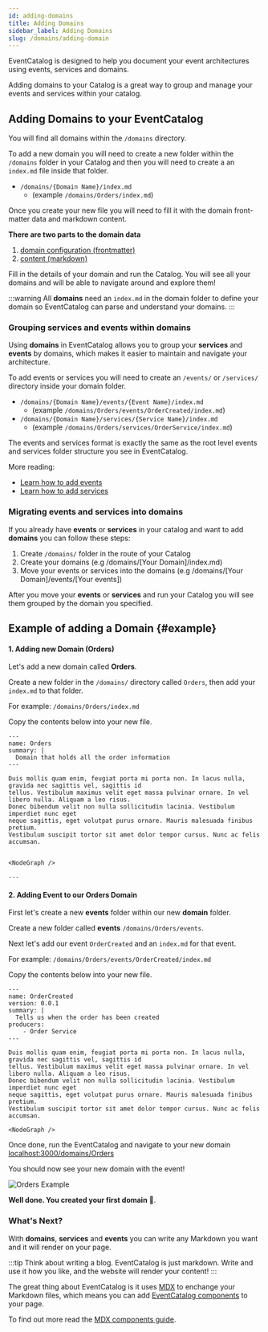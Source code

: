 ```yaml
---
id: adding-domains
title: Adding Domains
sidebar_label: Adding Domains
slug: /domains/adding-domain
---
```


EventCatalog is designed to help you document your event architectures using events, services and domains.

Adding domains to your Catalog is a great way to group and manage your events and services within your catalog.

## Adding Domains to your EventCatalog

You will find all domains within the `/domains` directory.

To add a new domain you will need to create a new folder within the `/domains` folder in your Catalog and then you will need to create a an `index.md` file inside that folder.

- `/domains/{Domain Name}/index.md` 
  - (example `/domains/Orders/index.md`)

Once you create your new file you will need to fill it with the domain front-matter data and markdown content. 

**There are two parts to the domain data**

1. [domain configuration (frontmatter)](/docs/api/domain-frontmatter)
2. [content (markdown)](#example)

Fill in the details of your domain and run the Catalog. You will see all your domains and will be able to navigate around and explore them!

:::warning
All **domains** need an `index.md` in the domain folder to define your domain so EventCatalog can parse and understand your domains.
:::

### Grouping services and events within domains

Using **domains** in EventCatalog allows you to group your **services** and **events** by domains, which makes it easier to maintain and navigate your architecture.

To add events or services you will need to create an `/events/` or `/services/` directory inside your domain folder.

- `/domains/{Domain Name}/events/{Event Name}/index.md` 
  - (example `/domains/Orders/events/OrderCreated/index.md`)
- `/domains/{Domain Name}/services/{Service Name}/index.md` 
  - (example `/domains/Orders/services/OrderService/index.md`)

The events and services format is exactly the same as the root level events and services folder structure you see in EventCatalog. 

More reading:
- [Learn how to add events](/docs/events/adding-event)
- [Learn how to add services](/docs/services/adding-service)

### Migrating events and services into domains

If you already have **events** or **services** in your catalog and want to add **domains** you can follow these steps:

1. Create `/domains/` folder in the route of your Catalog
2. Create your domains (e.g /domains/[Your Domain]/index.md)
3. Move your events or services into the domains (e.g /domains/[Your Domain]/events/[Your events])

After you move your **events** or **services** and run your Catalog you will see them grouped by the domain you specified.

## Example of adding a Domain {#example}

#### 1. Adding new Domain (Orders)

Let's add a new domain called **Orders**.

Create a new folder in the `/domains/` directory called `Orders`, then add your `index.md` to that folder.

For example: `/domains/Orders/index.md`

Copy the contents below into your new file.

```mdx title="/domains/Orders/index.md"
---
name: Orders
summary: |
  Domain that holds all the order information
---

Duis mollis quam enim, feugiat porta mi porta non. In lacus nulla, gravida nec sagittis vel, sagittis id
tellus. Vestibulum maximus velit eget massa pulvinar ornare. In vel libero nulla. Aliquam a leo risus.
Donec bibendum velit non nulla sollicitudin lacinia. Vestibulum imperdiet nunc eget
neque sagittis, eget volutpat purus ornare. Mauris malesuada finibus pretium.
Vestibulum suscipit tortor sit amet dolor tempor cursus. Nunc ac felis accumsan.


<NodeGraph />

---
```

#### 2. Adding Event to our Orders Domain

First let's create a new **events** folder within our new **domain** folder. 

Create a new folder called **events** `/domains/Orders/events`.

Next let's add our event `OrderCreated` and an `index.md` for that event.

For example: `/domains/Orders/events/OrderCreated/index.md`

Copy the contents below into your new file.

```mdx title="/domains/Orders/events/OrderCreated/index.md"
---
name: OrderCreated
version: 0.0.1
summary: |
  Tells us when the order has been created
producers:
    - Order Service
---

Duis mollis quam enim, feugiat porta mi porta non. In lacus nulla, gravida nec sagittis vel, sagittis id
tellus. Vestibulum maximus velit eget massa pulvinar ornare. In vel libero nulla. Aliquam a leo risus.
Donec bibendum velit non nulla sollicitudin lacinia. Vestibulum imperdiet nunc eget
neque sagittis, eget volutpat purus ornare. Mauris malesuada finibus pretium.
Vestibulum suscipit tortor sit amet dolor tempor cursus. Nunc ac felis accumsan.

<NodeGraph />

```

Once done, run the EventCatalog and navigate to your new domain [localhost:3000/domains/Orders](http://localhost:3000/domains/Orders)

You should now see your new domain with the event!

![Orders Example](/img/guides/domains/OrdersExample.png)

**Well done. You created your first domain** 🎉.

### What's Next?

With **domains**, **services** and **events** you can write any Markdown you want and it will render on your  page. 

:::tip
Think about writing a blog. EventCatalog is just markdown. Write and use it how you like, and the website will render your content!
:::

The great thing about EventCatalog is it uses [MDX](https://mdxjs.com/) to enchange your Markdown files, which means you can add [EventCatalog components](/docs/components/overview) to your page. 

To find out more read the [MDX components guide](/docs/components/overview).